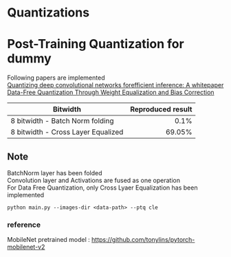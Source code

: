 # Quantizations
# Post-Training Quantization for dummy
Following papers are implemented <br />
[Quantizing deep convolutional networks forefficient inference: A whitepaper](https://arxiv.org/abs/1806.08342) <br />
[Data-Free Quantization Through Weight Equalization and Bias Correction](https://arxiv.org/abs/1906.04721) <br />

| Bitwidth      | Reproduced result | 
|-----------|---------:|
| 8 bitwidth - Batch Norm folding |    0.1%    | 
| 8 bitwidth - Cross Layer Equalized|    69.05%    | 

## Note
BatchNorm layer has been folded<br />
Convolution layer and Activations are fused as one operation<br />
For Data Free Quantization, only Cross Lyaer Equalization has been implemented<br />

```
python main.py --images-dir <data-path> --ptq cle
```

### reference
MobileNet pretrained model : https://github.com/tonylins/pytorch-mobilenet-v2
